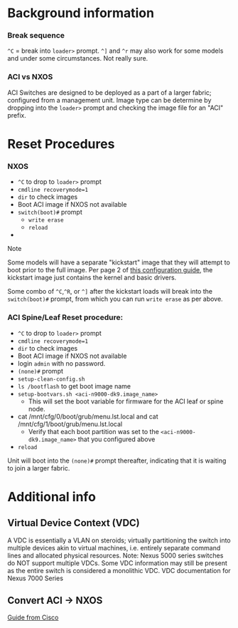# Background information

### Break sequence
`^C` = break into `loader>` prompt.
`^]` and `^r` may also work for some models and under some circumstances. Not really sure.

### ACI vs NXOS

ACI Switches are designed to be deployed as a part of a larger fabric; configured from a management unit.
Image type can be determine by dropping into the `loader>` prompt and checking the image file for an "ACI" prefix.

# Reset Procedures 
### NXOS
- `^C` to drop to `loader>` prompt
- `cmdline recoverymode=1`
- `dir` to check images
- Boot ACI image if NXOS not available
- `switch(boot)#` prompt
  - `write erase`
  - `reload`
 - 
> [!NOTE]
> Some models will have a separate "kickstart" image that they will attempt to boot prior to the full image. Per page 2 of [this configuration guide](https://www.cisco.com/en/US/docs/storage/san_switches/mds9000/sw/rel_1_x/1_0_2/san-os/configuration/guide/SwImage.pdf), the kickstart image just contains the kernel and basic drivers.
> 
> Some combo of `^C`,`^R`, or `^]` after the kickstart loads will break into the `switch(boot)#` prompt, from which you can run `write erase` as per above.

### ACI Spine/Leaf Reset procedure:
- `^C` to drop to `loader>` prompt
- `cmdline recoverymode=1`
- `dir` to check images
- Boot ACI image if NXOS not available
- login `admin` with no password.
- `(none)#` prompt
- `setup-clean-config.sh`
- `ls /bootflash` to get boot image name
- `setup-bootvars.sh <aci-n9000-dk9.image_name>`
  - This will set the boot variable for firmware for the ACI leaf or spine node.
- cat /mnt/cfg/0/boot/grub/menu.lst.local and cat /mnt/cfg/1/boot/grub/menu.lst.local
  - Verify that each boot partition was set to the `<aci-n9000-dk9.image_name>` that you configured above
- `reload`

Unit will boot into the `(none)#` prompt thereafter, indicating that it is waiting to join a larger fabric.



# Additional info
## Virtual Device Context (VDC)
A VDC is essentially a VLAN on steroids; virtually partitioning the switch into multiple devices akin to virtual machines, i.e. entirely separate command lines and allocated physical resources.
Note: Nexus 5000 series switches do NOT support multiple VDCs. Some VDC information may still be present as the entire switch is considered a monolithic VDC.
VDC documentation for Nexus 7000 Series

## Convert ACI → NXOS
[Guide from Cisco](https://www.cisco.com/c/en/us/td/docs/dcn/nx-os/nexus9000/102x/upgrade/b-cisco-nexus-9000-nx-os-software-upgrade-downgrade-guide-102x/m_converting_from_cisco_nx-os_to_aci_mode_10x.html)
